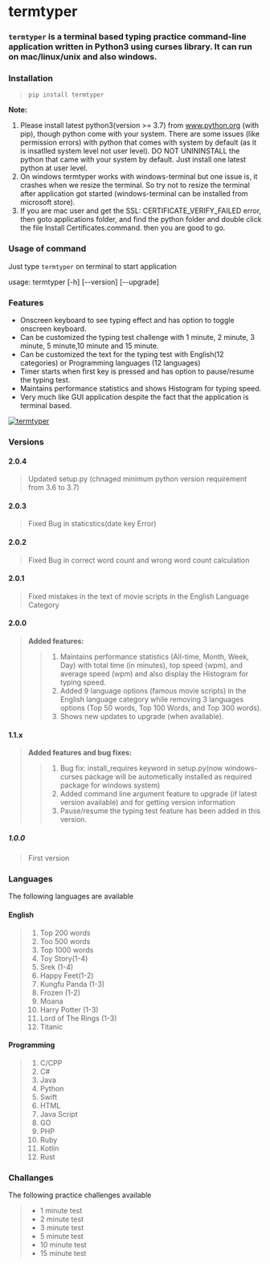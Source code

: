 # termtyper

### `termtyper` is a terminal based typing practice command-line application written in Python3 using curses library. It can run on mac/linux/unix and also windows.

### Installation
> `pip install termtyper`

**Note:** 
1. Please install latest python3(version >= 3.7) from www.python.org (with pip), though python come with your system. There are some issues (like permission errors) with python that comes with system by default (as it is insatlled system level not user level). DO NOT UNININSTALL the python that came with your system by default. Just install one latest python at user level.
2. On windows termtyper works with windows-terminal but one issue is, it crashes when we resize the terminal. So try not to resize the terminal after application got started (windows-terminal can be installed from microsoft store).
3. If you are mac user and get the SSL: CERTIFICATE_VERIFY_FAILED error, then goto applications folder, and find the python folder and double click the file Install Certificates.command. then you are good to go.



### Usage of command
Just type `termtyper` on terminal to start application

usage: termtyper [-h] [--version] [--upgrade]

### Features
- Onscreen keyboard to see typing effect and has option to toggle onscreen keyboard.
- Can be customized the typing test challenge with 1 minute, 2 minute, 3 minute, 5 minute,10 minute and 15 minute.
- Can be customized the text for the typing test with English(12 categories) or Programming languages (12 languages)
- Timer starts when first key is pressed and has option to pause/resume the typing test.
- Maintains performance statistics and shows Histogram for typing speed.
- Very much like GUI application despite the fact that the application is terminal based.

[![termtyper](https://img.youtube.com/vi/nPjmML7n2ag/0.jpg)](https://www.youtube.com/watch?v=nPjmML7n2ag)

### Versions
#### 2.0.4
> Updated setup.py (chnaged minimum python version requirement from 3.6  to 3.7)
#### 2.0.3
> Fixed Bug in staticstics(date key Error)
#### 2.0.2
> Fixed Bug in correct word count and wrong word count calculation
#### 2.0.1
> Fixed mistakes in the text of movie scripts in the English Language Category
#### 2.0.0
> **Added features:** 
>>1. Maintains performance statistics (All-time, Month, Week, Day) with total time (in minutes), top speed (wpm), and average speed (wpm) and also display the Histogram for typing speed.
>>2. Added 9 language options (famous movie scripts) in the English language category while removing 3 languages options (Top 50 words, Top 100 Words, and Top 300 words).
>>3. Shows new updates to upgrade (when available).
#### 1.1.x
> **Added features and bug fixes:** 
>> 1. Bug fix: install_requires keyword in setup.py(now windows-curses package will be autometically installed as required package for windows system)
>> 2. Added command line argument feature to upgrade (if latest version available) and for getting version information
>> 3. Pause/resume the typing test feature has been added in this version.
##### 1.0.0
> First version

### Languages

The following languages are available

#### English
>1. Top 200 words
>2. Too 500 words
>3. Top 1000 words
>4. Toy Story(1-4)
>5. Srek (1-4)
>6. Happy Feet(1-2)
>7. Kungfu Panda (1-3)
>8. Frozen (1-2)
>9. Moana
>10. Harry Potter (1-3)
>11. Lord of The Rings (1-3)
>12. Titanic


#### Programming 
>1. C/CPP
>2. C#
>3. Java
>4. Python
>5. Swift
>6. HTML
>7. Java Script
>8. GO
>9. PHP
>10. Ruby
>11. Kotlin
>12. Rust

### Challanges
The following practice challenges available
>- 1 minute test
>- 2 minute test
>- 3 minute test
>- 5 minute test
>- 10 minute test
>- 15 minute test
